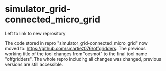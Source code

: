 # simulator_grid-connected_micro_grid
Left to link to new reprository

The code stored in repro "simulator_grid-connected_micro_grid" now moved to: https://github.com/smartie2076/offgridders. The previous working title of the tool changes from "oesmot" to the final tool name "offgridders". The whole repro including all changes was changed, previous versions are still accessible.
